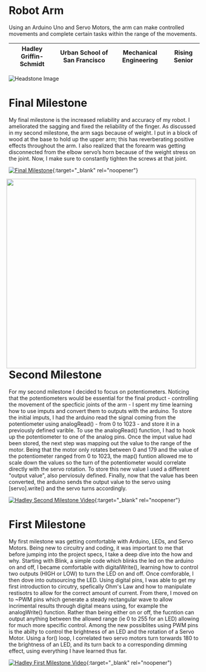 ﻿# Robot Arm
Using an Arduino Uno and Servo Motors, the arm can make controlled movements and complete certain tasks within the range of the movements.

| Hadley Griffin-Schmidt | Urban School of San Francisco | Mechanical Engineering | Rising Senior |
|:--:|:--:|:--:|:--:|

![Headstone Image](https://bluestampengineering.com/wp-content/uploads/2016/05/improve.jpg)

  
# Final Milestone
My final milestone is the increased reliability and accuracy of my robot. I ameliorated the sagging and fixed the reliability of the finger. As discussed in my second milestone, the arm sags because of weight. I put in a block of wood at the base to hold up the upper arm; this has reverberating positive effects throughout the arm. I also realized that the forearm was getting disconnected from the elbow servo’s horn because of the weight stress on the joint. Now, I make sure to constantly tighten the screws at that joint. 

[![Final Milestone](https://res.cloudinary.com/marcomontalbano/image/upload/v1612573869/video_to_markdown/images/youtube--F7M7imOVGug-c05b58ac6eb4c4700831b2b3070cd403.jpg )](https://www.youtube.com/watch?v=F7M7imOVGug&feature=emb_logo "Final Milestone"){:target="_blank" rel="noopener"}

<img src="carbon.png" width=500 align=center style="float:right; padding-right:10px">

# Second Milestone
For my second milestone I decided to focus on potentiometers. Noticing that the potentiometers would be essential for the final product - controlling the movement of the specficic joints of the arm - I spent my time learning how to use imputs and convert them to outputs with the arduino. To store the initial imputs, I had the arduino read the signal coming from the potentiometer using analogRead() - from 0 to 1023 - and store it in a previously defined varible. To use the analogRead() function, I had to hook up the potentiometer to one of the analog pins. Once the imput value had been stored, the next step was mapping out the value to the range of the motor. Being that the motor only rotates between 0 and 179 and the value of the potentiometer ranged from 0 to 1023, the map() funtion allowed me to scale down the values so the  turn of the potentiometer would correlate directly with the servo rotation. To store this new value I used a different "output value", also perviosuly defined. Finally, now that the value has been converted, the arduino sends the output value to the servo using [servo].write() and the servo turns accordingly.

[![Hadley Second Milestone Video](https://res.cloudinary.com/marcomontalbano/image/upload/v1626900543/video_to_markdown/images/youtube--Pg5RJ3HaIMg-c05b58ac6eb4c4700831b2b3070cd403.jpg)](https://www.youtube.com/watch?v=Pg5RJ3HaIMg "Hadley Second Milestone Video"){:target="_blank" rel="noopener"}

# First Milestone 
My first milestone was getting comfortable with Arduino, LEDs, and Servo Motors. Being new to circuitry and coding, it was important to me that before jumping into the project specs, I take a deep dive into the how and why. Starting with Blink, a simple code which blinks the led on the arduino on and off, I became comfortable with digitalWrite(), learning how to control two outputs (HIGH or LOW) to turn the LED on and off. Once comforable, I then dove into outsourcing the LED. Using digital pins, I was able to get my first introduction to circutry, spefically Ohm's Law and how to manipulate restisotrs to allow for the correct amount of current. From there, I moved on to  ~PWM pins which generate a steady rectangular wave to allow incrimental results through digital means using, for example the analogWrite() function. Rather than being either on or off, the fucntion can output anything between the allowed range (ie 0 to 255 for an LED) allowing for much more specific control. Among the new possiblites using PWM pins is the abilty to control the brightness of an LED and the rotation of a Servo Motor. Using a for() loop, I correlated two servo motors turn torwards 180 to the brightness of an LED, and its turn back to a corresponding dimming effect, using everything I have learned thus far.

[![Hadley First Milestone Video](https://res.cloudinary.com/marcomontalbano/image/upload/v1626463562/video_to_markdown/images/youtube--ouI9OeCi77s-c05b58ac6eb4c4700831b2b3070cd403.jpg)](https://www.youtube.com/watch?v=ouI9OeCi77s "Hadley First Milestone Video"){:target="_blank" rel="noopener")
